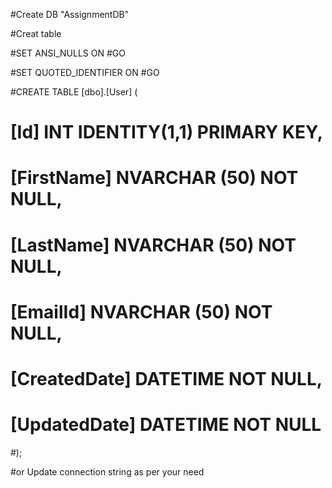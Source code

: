 
#Create DB "AssignmentDB"

#Creat table 

#SET ANSI_NULLS ON
#GO

#SET QUOTED_IDENTIFIER ON
#GO

#CREATE TABLE [dbo].[User] (
#    [Id]          INT           IDENTITY(1,1) PRIMARY KEY,
#   [FirstName]   NVARCHAR (50) NOT NULL,
#    [LastName]    NVARCHAR (50) NOT NULL,
#    [EmailId]     NVARCHAR (50) NOT NULL,
#    [CreatedDate] DATETIME      NOT NULL,
#    [UpdatedDate] DATETIME      NOT NULL
#);



#or Update connection string as per your need
